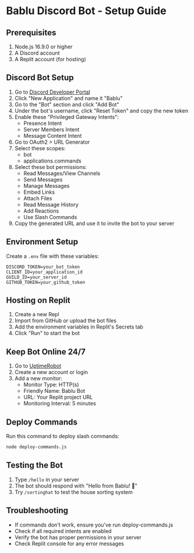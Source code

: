 # Bablu Discord Bot - Setup Guide

## Prerequisites
1. Node.js 16.9.0 or higher
2. A Discord account
3. A Replit account (for hosting)

## Discord Bot Setup
1. Go to [Discord Developer Portal](https://discord.com/developers/applications)
2. Click "New Application" and name it "Bablu"
3. Go to the "Bot" section and click "Add Bot"
4. Under the bot's username, click "Reset Token" and copy the new token
5. Enable these "Privileged Gateway Intents":
   - Presence Intent
   - Server Members Intent
   - Message Content Intent
6. Go to OAuth2 > URL Generator
7. Select these scopes:
   - bot
   - applications.commands
8. Select these bot permissions:
   - Read Messages/View Channels
   - Send Messages
   - Manage Messages
   - Embed Links
   - Attach Files
   - Read Message History
   - Add Reactions
   - Use Slash Commands
9. Copy the generated URL and use it to invite the bot to your server

## Environment Setup
Create a `.env` file with these variables:
```env
DISCORD_TOKEN=your_bot_token
CLIENT_ID=your_application_id
GUILD_ID=your_server_id
GITHUB_TOKEN=your_github_token
```

## Hosting on Replit
1. Create a new Repl
2. Import from GitHub or upload the bot files
3. Add the environment variables in Replit's Secrets tab
4. Click "Run" to start the bot

## Keep Bot Online 24/7
1. Go to [UptimeRobot](https://uptimerobot.com)
2. Create a new account or login
3. Add a new monitor:
   - Monitor Type: HTTP(s)
   - Friendly Name: Bablu Bot
   - URL: Your Replit project URL
   - Monitoring Interval: 5 minutes

## Deploy Commands
Run this command to deploy slash commands:
```bash
node deploy-commands.js
```

## Testing the Bot
1. Type `/hello` in your server
2. The bot should respond with "Hello from Bablu! 👋"
3. Try `/sortinghat` to test the house sorting system

## Troubleshooting
- If commands don't work, ensure you've run deploy-commands.js
- Check if all required intents are enabled
- Verify the bot has proper permissions in your server
- Check Replit console for any error messages